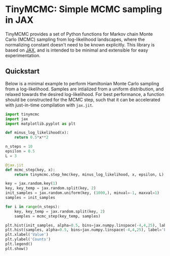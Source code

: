 # TinyMCMC: Simple MCMC sampling in JAX

TinyMCMC provides a set of Python functions for Markov chain Monte Carlo (MCMC) sampling from log-likelihood landscapes, where the normalizing constant doesn't need to be known explicitly. This library is based on [JAX](https://github.com/google/jax), and is intended to be minimal and extensible for easy experimentation.

## Quickstart

Below is a minimal example to perform Hamiltonian Monte Carlo sampling from a log-likelihood. Samples are intialized from a uniform distribution, and relaxed towards the desired log-likelihood. For best performance, a function should be constructed for the MCMC step, such that it can be accelerated with just-in-time compilation with `jax.jit`.
```python
import tinymcmc
import jax
import matplotlib.pyplot as plt

def minus_log_likelihood(x):
    return 0.5*x**2

n_steps = 10
epsilon = 0.5
L = 3

@jax.jit
def mcmc_step(key, x):
    return tinymcmc.step_hmc(key, minus_log_likelihood, x, epsilon, L)

key = jax.random.key(1)
key, key_temp = jax.random.split(key, 2)
init_samples = jax.random.uniform(key, (1000,), minval=-1, maxval=1)
samples = init_samples

for i in range(n_steps):
    key, key_temp = jax.random.split(key, 2)
    samples = mcmc_step(key_temp, samples)

plt.hist(init_samples, alpha=0.5, bins=jax.numpy.linspace(-4,4,25), label='Initial Samples')
plt.hist(samples, alpha=0.5, bins=jax.numpy.linspace(-4,4,25), label='Final Samples')
plt.xlabel('Value')
plt.ylabel('Counts')
plt.legend()
plt.show()
```
